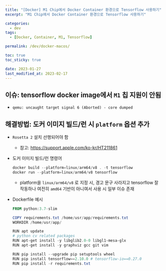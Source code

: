 ```yaml
---
title: "[Docker] M1 Chip에서 Docker Container 환경으로 Tensorflow 사용하기"
excerpt: "M1 Chip에서 Docker Container 환경으로 Tensorflow 사용하기"

categories:
  - dev
tags:
  - [Docker, Container, M1, Tensorflow]

permalink: /dev/docker-macos/

toc: true
toc_sticky: true

date: 2023-01-27
last_modified_at: 2023-02-17
---
```


## 이슈: tensorflow docker image에서 `M1` 칩 지원이 안됨
- `qemu: uncaught target signal 6 (Aborted) - core dumped`

## 해결방법:  도커 이미지 빌드/런 시 `platform` 옵션 추가
- `Rosetta 2` 설치 선행되어야 함
  
  - 참고: https://support.apple.com/ko-kr/HT211861

- 도커 이미지 빌드/런 명령어
  
  ```powershell
  docker build --platform=linux/arm64/v8 . -t tensorflow
  docker run --platform=linux/arm64/v8 tensorflow
  ```
  - platform을 `linux/arm64/v8` 로 지정 시, 경고 문구 사라지고 tensorflow 잘 작동하나 여전히 `amd64` 기반이 아니여서 사용 시 일부 이슈 존재  
  

- Dockerfile 예시
  
  ```powershell
  FROM python:3.7-slim
  
  COPY requirements.txt /home/usr/app/requirements.txt
  WORKDIR /home/usr/app/
  
  RUN apt update
  # python cv related packages
  RUN apt-get install -y libglib2.0-0 libgl1-mesa-glx
  RUN apt-get install -y graphviz gcc git vim
  
  RUN pip install --upgrade pip setuptools wheel
  RUN pip install tensorflow==2.10.0 # tensorflow-io==0.27.0
  RUN pip install -r requirements.txt
  ```
